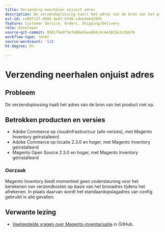```yaml
---
title: Verzending neerhalen onjuist adres
description: De verzendoplossing haalt het adres van de bron van het product niet op.
exl-id: ce89713f-d506-4e4f-bf49-cdee3e6d29b5
feature: Customer Service, Orders, Shipping/Delivery
role: Developer
source-git-commit: 958179e0f3efe08e65ea8b0c4c4e1015e3c5bb76
workflow-type: tm+mt
source-wordcount: '115'
ht-degree: 0%

---
```


# Verzending neerhalen onjuist adres

## Probleem

De verzendoplossing haalt het adres van de bron van het product niet op.

## Betrokken producten en versies

* Adobe Commerce op cloudinfrastructuur (alle versies), met Magento Inventory geïnstalleerd
* Adobe Commerce op locatie 2.3.0 en hoger, met Magento Inventory geïnstalleerd
* Magento Open Source 2.3.0 en hoger, met Magento Inventory geïnstalleerd

### Oorzaak

Magento Inventory biedt momenteel geen ondersteuning voor het berekenen van verzendkosten op basis van het bronadres tijdens het afrekenen. In plaats daarvan wordt het standaardopslagadres van config gebruikt in alle gevallen.

## Verwante lezing

* [Veelgestelde vragen over Magento-inventarisatie](https://github.com/magento/inventory/wiki/MSI-FAQs) in GitHub.
